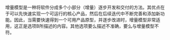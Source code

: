 增量模型是一种将软件分成多个小部分（增量）逐步开发和交付的方法。其优点在于可以先快速实现一个可运行的核心产品，然后在后续迭代中不断完善和添加新功能。因此，当需要快速得到一个可用产品原型，并逐步改进时，增量模型非常适用，这正是选项B所描述的内容。其他选项要么描述不准确，要么与增量模型不符。